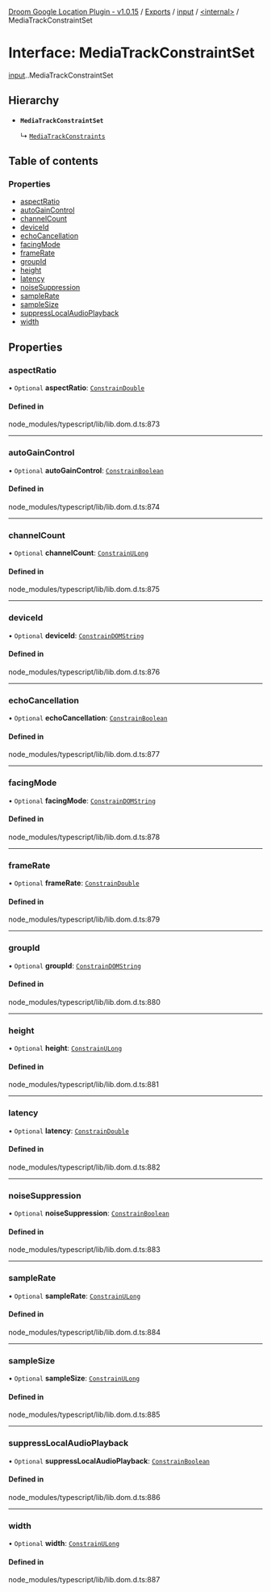 [Droom Google Location Plugin - v1.0.15](../README.md) / [Exports](../modules.md) / [input](../modules/input.md) / [<internal\>](../modules/input._internal_.md) / MediaTrackConstraintSet

# Interface: MediaTrackConstraintSet

[input](../modules/input.md).[<internal>](../modules/input._internal_.md).MediaTrackConstraintSet

## Hierarchy

- **`MediaTrackConstraintSet`**

  ↳ [`MediaTrackConstraints`](input._internal_.MediaTrackConstraints.md)

## Table of contents

### Properties

- [aspectRatio](input._internal_.MediaTrackConstraintSet.md#aspectratio)
- [autoGainControl](input._internal_.MediaTrackConstraintSet.md#autogaincontrol)
- [channelCount](input._internal_.MediaTrackConstraintSet.md#channelcount)
- [deviceId](input._internal_.MediaTrackConstraintSet.md#deviceid)
- [echoCancellation](input._internal_.MediaTrackConstraintSet.md#echocancellation)
- [facingMode](input._internal_.MediaTrackConstraintSet.md#facingmode)
- [frameRate](input._internal_.MediaTrackConstraintSet.md#framerate)
- [groupId](input._internal_.MediaTrackConstraintSet.md#groupid)
- [height](input._internal_.MediaTrackConstraintSet.md#height)
- [latency](input._internal_.MediaTrackConstraintSet.md#latency)
- [noiseSuppression](input._internal_.MediaTrackConstraintSet.md#noisesuppression)
- [sampleRate](input._internal_.MediaTrackConstraintSet.md#samplerate)
- [sampleSize](input._internal_.MediaTrackConstraintSet.md#samplesize)
- [suppressLocalAudioPlayback](input._internal_.MediaTrackConstraintSet.md#suppresslocalaudioplayback)
- [width](input._internal_.MediaTrackConstraintSet.md#width)

## Properties

### aspectRatio

• `Optional` **aspectRatio**: [`ConstrainDouble`](../modules/input._internal_.md#constraindouble)

#### Defined in

node_modules/typescript/lib/lib.dom.d.ts:873

___

### autoGainControl

• `Optional` **autoGainControl**: [`ConstrainBoolean`](../modules/input._internal_.md#constrainboolean)

#### Defined in

node_modules/typescript/lib/lib.dom.d.ts:874

___

### channelCount

• `Optional` **channelCount**: [`ConstrainULong`](../modules/input._internal_.md#constrainulong)

#### Defined in

node_modules/typescript/lib/lib.dom.d.ts:875

___

### deviceId

• `Optional` **deviceId**: [`ConstrainDOMString`](../modules/input._internal_.md#constraindomstring)

#### Defined in

node_modules/typescript/lib/lib.dom.d.ts:876

___

### echoCancellation

• `Optional` **echoCancellation**: [`ConstrainBoolean`](../modules/input._internal_.md#constrainboolean)

#### Defined in

node_modules/typescript/lib/lib.dom.d.ts:877

___

### facingMode

• `Optional` **facingMode**: [`ConstrainDOMString`](../modules/input._internal_.md#constraindomstring)

#### Defined in

node_modules/typescript/lib/lib.dom.d.ts:878

___

### frameRate

• `Optional` **frameRate**: [`ConstrainDouble`](../modules/input._internal_.md#constraindouble)

#### Defined in

node_modules/typescript/lib/lib.dom.d.ts:879

___

### groupId

• `Optional` **groupId**: [`ConstrainDOMString`](../modules/input._internal_.md#constraindomstring)

#### Defined in

node_modules/typescript/lib/lib.dom.d.ts:880

___

### height

• `Optional` **height**: [`ConstrainULong`](../modules/input._internal_.md#constrainulong)

#### Defined in

node_modules/typescript/lib/lib.dom.d.ts:881

___

### latency

• `Optional` **latency**: [`ConstrainDouble`](../modules/input._internal_.md#constraindouble)

#### Defined in

node_modules/typescript/lib/lib.dom.d.ts:882

___

### noiseSuppression

• `Optional` **noiseSuppression**: [`ConstrainBoolean`](../modules/input._internal_.md#constrainboolean)

#### Defined in

node_modules/typescript/lib/lib.dom.d.ts:883

___

### sampleRate

• `Optional` **sampleRate**: [`ConstrainULong`](../modules/input._internal_.md#constrainulong)

#### Defined in

node_modules/typescript/lib/lib.dom.d.ts:884

___

### sampleSize

• `Optional` **sampleSize**: [`ConstrainULong`](../modules/input._internal_.md#constrainulong)

#### Defined in

node_modules/typescript/lib/lib.dom.d.ts:885

___

### suppressLocalAudioPlayback

• `Optional` **suppressLocalAudioPlayback**: [`ConstrainBoolean`](../modules/input._internal_.md#constrainboolean)

#### Defined in

node_modules/typescript/lib/lib.dom.d.ts:886

___

### width

• `Optional` **width**: [`ConstrainULong`](../modules/input._internal_.md#constrainulong)

#### Defined in

node_modules/typescript/lib/lib.dom.d.ts:887
